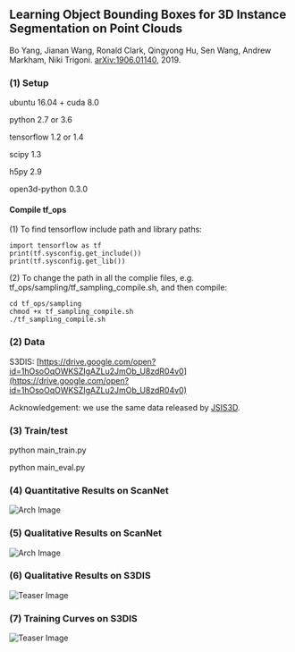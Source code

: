 ## Learning Object Bounding Boxes for 3D Instance Segmentation on Point Clouds
Bo Yang, Jianan Wang, Ronald Clark, Qingyong Hu, Sen Wang, Andrew Markham, Niki Trigoni. [arXiv:1906.01140](https://arxiv.org/abs/1906.01140), 2019.
### (1) Setup
ubuntu 16.04 + cuda 8.0

python 2.7 or 3.6

tensorflow 1.2 or 1.4

scipy 1.3

h5py 2.9

open3d-python 0.3.0

#### Compile tf_ops
(1) To find tensorflow include path and library paths:

    import tensorflow as tf
    print(tf.sysconfig.get_include())
    print(tf.sysconfig.get_lib())

(2) To change the path in all the complie files, e.g. tf_ops/sampling/tf_sampling_compile.sh, and then compile:

    cd tf_ops/sampling
    chmod +x tf_sampling_compile.sh
    ./tf_sampling_compile.sh

### (2) Data
S3DIS: [https://drive.google.com/open?id=1hOsoOqOWKSZIgAZLu2JmOb_U8zdR04v0](https://drive.google.com/open?id=1hOsoOqOWKSZIgAZLu2JmOb_U8zdR04v0)

Acknowledgement: we use the same data released by [JSIS3D](https://github.com/pqhieu/jsis3d).

### (3) Train/test
python main_train.py

python main_eval.py

### (4) Quantitative Results on ScanNet
![Arch Image](https://github.com/Yang7879/3D-BoNet/blob/master/figs/fig_res_scannet.png)
### (5) Qualitative Results on ScanNet
![Arch Image](https://github.com/Yang7879/3D-BoNet/blob/master/figs/fig_ins_scannet.png)
### (6) Qualitative Results on S3DIS
![Teaser Image](https://github.com/Yang7879/3D-BoNet/blob/master/figs/fig_bb_s3dis.png)
### (7) Training Curves on S3DIS
![Teaser Image](https://github.com/Yang7879/3D-BoNet/blob/master/figs/fig_traincurv_s3dis.png)
